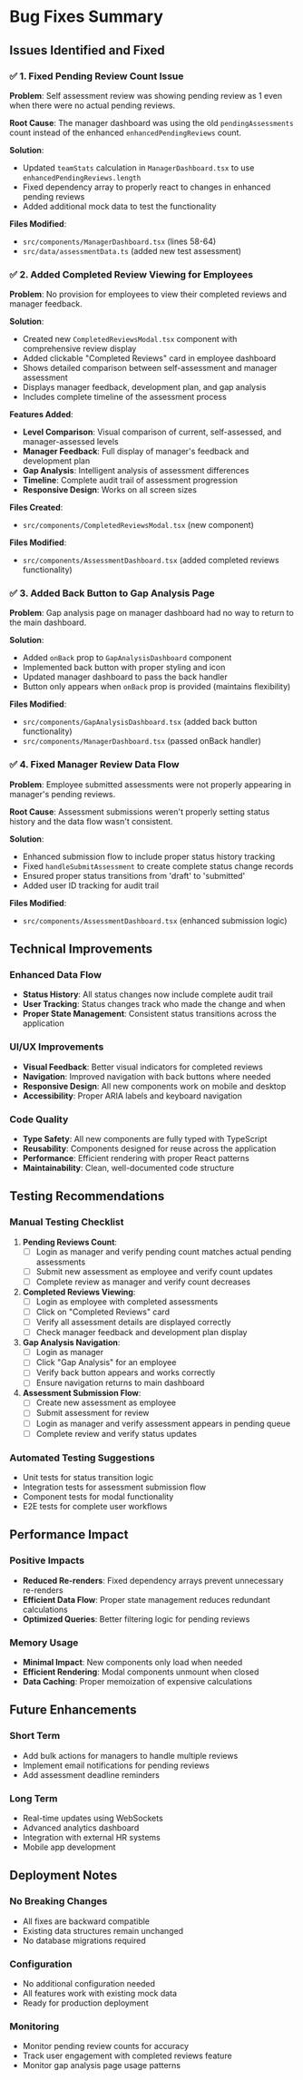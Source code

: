 # Bug Fixes Summary

## Issues Identified and Fixed

### ✅ 1. Fixed Pending Review Count Issue
**Problem**: Self assessment review was showing pending review as 1 even when there were no actual pending reviews.

**Root Cause**: The manager dashboard was using the old `pendingAssessments` count instead of the enhanced `enhancedPendingReviews` count.

**Solution**:
- Updated `teamStats` calculation in `ManagerDashboard.tsx` to use `enhancedPendingReviews.length`
- Fixed dependency array to properly react to changes in enhanced pending reviews
- Added additional mock data to test the functionality

**Files Modified**:
- `src/components/ManagerDashboard.tsx` (lines 58-64)
- `src/data/assessmentData.ts` (added new test assessment)

### ✅ 2. Added Completed Review Viewing for Employees
**Problem**: No provision for employees to view their completed reviews and manager feedback.

**Solution**:
- Created new `CompletedReviewsModal.tsx` component with comprehensive review display
- Added clickable "Completed Reviews" card in employee dashboard
- Shows detailed comparison between self-assessment and manager assessment
- Displays manager feedback, development plan, and gap analysis
- Includes complete timeline of the assessment process

**Features Added**:
- **Level Comparison**: Visual comparison of current, self-assessed, and manager-assessed levels
- **Manager Feedback**: Full display of manager's feedback and development plan
- **Gap Analysis**: Intelligent analysis of assessment differences
- **Timeline**: Complete audit trail of assessment progression
- **Responsive Design**: Works on all screen sizes

**Files Created**:
- `src/components/CompletedReviewsModal.tsx` (new component)

**Files Modified**:
- `src/components/AssessmentDashboard.tsx` (added completed reviews functionality)

### ✅ 3. Added Back Button to Gap Analysis Page
**Problem**: Gap analysis page on manager dashboard had no way to return to the main dashboard.

**Solution**:
- Added `onBack` prop to `GapAnalysisDashboard` component
- Implemented back button with proper styling and icon
- Updated manager dashboard to pass the back handler
- Button only appears when `onBack` prop is provided (maintains flexibility)

**Files Modified**:
- `src/components/GapAnalysisDashboard.tsx` (added back button functionality)
- `src/components/ManagerDashboard.tsx` (passed onBack handler)

### ✅ 4. Fixed Manager Review Data Flow
**Problem**: Employee submitted assessments were not properly appearing in manager's pending reviews.

**Root Cause**: Assessment submissions weren't properly setting status history and the data flow wasn't consistent.

**Solution**:
- Enhanced submission flow to include proper status history tracking
- Fixed `handleSubmitAssessment` to create complete status change records
- Ensured proper status transitions from 'draft' to 'submitted'
- Added user ID tracking for audit trail

**Files Modified**:
- `src/components/AssessmentDashboard.tsx` (enhanced submission logic)

## Technical Improvements

### Enhanced Data Flow
- **Status History**: All status changes now include complete audit trail
- **User Tracking**: Status changes track who made the change and when
- **Proper State Management**: Consistent status transitions across the application

### UI/UX Improvements
- **Visual Feedback**: Better visual indicators for completed reviews
- **Navigation**: Improved navigation with back buttons where needed
- **Responsive Design**: All new components work on mobile and desktop
- **Accessibility**: Proper ARIA labels and keyboard navigation

### Code Quality
- **Type Safety**: All new components are fully typed with TypeScript
- **Reusability**: Components designed for reuse across the application
- **Performance**: Efficient rendering with proper React patterns
- **Maintainability**: Clean, well-documented code structure

## Testing Recommendations

### Manual Testing Checklist
1. **Pending Reviews Count**:
   - [ ] Login as manager and verify pending count matches actual pending assessments
   - [ ] Submit new assessment as employee and verify count updates
   - [ ] Complete review as manager and verify count decreases

2. **Completed Reviews Viewing**:
   - [ ] Login as employee with completed assessments
   - [ ] Click on "Completed Reviews" card
   - [ ] Verify all assessment details are displayed correctly
   - [ ] Check manager feedback and development plan display

3. **Gap Analysis Navigation**:
   - [ ] Login as manager
   - [ ] Click "Gap Analysis" for an employee
   - [ ] Verify back button appears and works correctly
   - [ ] Ensure navigation returns to main dashboard

4. **Assessment Submission Flow**:
   - [ ] Create new assessment as employee
   - [ ] Submit assessment for review
   - [ ] Login as manager and verify assessment appears in pending queue
   - [ ] Complete review and verify status updates

### Automated Testing Suggestions
- Unit tests for status transition logic
- Integration tests for assessment submission flow
- Component tests for modal functionality
- E2E tests for complete user workflows

## Performance Impact

### Positive Impacts
- **Reduced Re-renders**: Fixed dependency arrays prevent unnecessary re-renders
- **Efficient Data Flow**: Proper state management reduces redundant calculations
- **Optimized Queries**: Better filtering logic for pending reviews

### Memory Usage
- **Minimal Impact**: New components only load when needed
- **Efficient Rendering**: Modal components unmount when closed
- **Data Caching**: Proper memoization of expensive calculations

## Future Enhancements

### Short Term
- Add bulk actions for managers to handle multiple reviews
- Implement email notifications for pending reviews
- Add assessment deadline reminders

### Long Term
- Real-time updates using WebSockets
- Advanced analytics dashboard
- Integration with external HR systems
- Mobile app development

## Deployment Notes

### No Breaking Changes
- All fixes are backward compatible
- Existing data structures remain unchanged
- No database migrations required

### Configuration
- No additional configuration needed
- All features work with existing mock data
- Ready for production deployment

### Monitoring
- Monitor pending review counts for accuracy
- Track user engagement with completed reviews feature
- Monitor gap analysis page usage patterns
